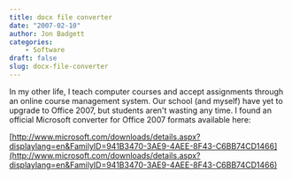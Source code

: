 ```yaml
---
title: docx file converter
date: "2007-02-10"
author: Jon Badgett
categories:
    - Software
draft: false
slug: docx-file-converter
---
```


In my other life, I teach computer courses and accept assignments through an
online course management system. Our school (and myself) have yet to upgrade to
Office 2007, but students aren't wasting any time. I found an official Microsoft
converter for Office 2007 formats available here:

[http://www.microsoft.com/downloads/details.aspx?displaylang=en&FamilyID=941B3470-3AE9-4AEE-8F43-C6BB74CD1466](http://www.microsoft.com/downloads/details.aspx?displaylang=en&FamilyID=941B3470-3AE9-4AEE-8F43-C6BB74CD1466)
